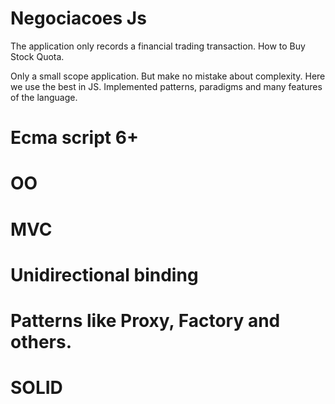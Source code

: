 # Negociacoes Js 

The application only records a financial trading transaction. How to Buy Stock Quota.

Only a small scope application. But make no mistake about complexity. Here we use the best in JS. Implemented patterns, paradigms and many features of the language.

# Ecma script 6+
# OO
# MVC
# Unidirectional binding
# Patterns like Proxy, Factory and others.
# SOLID
